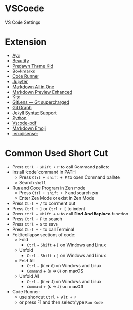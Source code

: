 # VSCoede
VS Code Settings

# Extension
  + [Ayu](https://marketplace.visualstudio.com/items?itemName=teabyii.ayu)
  + [Beautify](https://marketplace.visualstudio.com/items?itemName=HookyQR.beautify)
  + [Predawn Theme Kid](https://marketplace.visualstudio.com/items?itemName=ms-vscode.Theme-PredawnKit)
  + [Bookmarks](https://marketplace.visualstudio.com/items?itemName=alefragnani.Bookmarks)
  + [Code Runner](https://marketplace.visualstudio.com/items?itemName=formulahendry.code-runner)
  + [Jupyter](https://marketplace.visualstudio.com/items?itemName=ms-toolsai.jupyter)
  + [Markdown All in One](https://marketplace.visualstudio.com/items?itemName=yzhang.markdown-all-in-one)
  + [Markdown Preview Enhanced](https://marketplace.visualstudio.com/items?itemName=shd101wyy.markdown-preview-enhanced)
  + [Kite](https://marketplace.visualstudio.com/items?itemName=kiteco.kite)
  + [GitLens — Git supercharged](https://marketplace.visualstudio.com/items?itemName=eamodio.gitlens)
  + [Git Graph](https://marketplace.visualstudio.com/items?itemName=mhutchie.git-graph)
  + [Jekyll Syntax Support](https://marketplace.visualstudio.com/items?itemName=ginfuru.ginfuru-vscode-jekyll-syntax)
  + [Python](https://marketplace.visualstudio.com/items?itemName=ms-python.python)
  + [Vscode-pdf](https://marketplace.visualstudio.com/items?itemName=tomoki1207.pdf)
  + [Markdown Emoji](https://marketplace.visualstudio.com/items?itemName=bierner.markdown-emoji)
  + [:emojisense:](https://marketplace.visualstudio.com/items?itemName=bierner.emojisense)

# Common Used Short Cut 
  + Press `Ctrl + shift + P` to call Command pallete
  + Install ‘code’ command in PATH
    - Press `Ctrl + shift + P` to open Command pallete
    - Search `shell`
  + Run and Code Program in Zen mode
    - Press `Ctrl + shift + P` and search `zen`
    - Enter Zen Mode or exist in Zen Mode
  + Press `Ctrl + /` to comment out
  + Press `Ctrl + ]` or `Ctrl + [` to indent
  + Press `Ctrl + shift + H` to call __Find And Replace__ function
  + Press `Ctrl + F` to search
  + Press `Ctrl + S` to save 
  + Press `Ctrl + ~` to call Terminal
  + Fold/collapse sections of code:
      - Fold 
          * `Ctrl` + `Shift` + `[` on Windows and Linux
      - Unfold
          * `Ctrl` + `Shift` + `]` on Windows and Linux
      - Fold All
          * `Ctrl` + (`K` => `0`) on Windows and Linux
          * `Command` + (`K` => `0`) on macOS
      - Unfold All
          * `Ctrl` + (`K` => `J`) on Windows and Linux 
          * `Command` + (`K` => `J`) on macOS
  + Code Runner:
    - use shortcut `Ctrl + Alt + N`
    - or press F1 and then select/type `Run Code`
